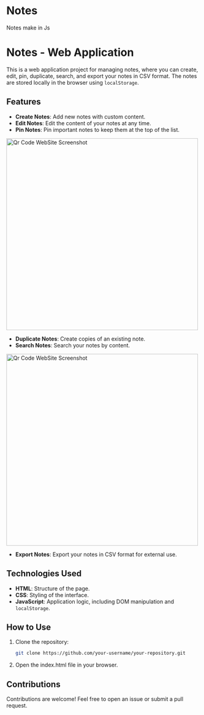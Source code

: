 # Notes
Notes make in Js

# Notes - Web Application

This is a web application project for managing notes, where you can create, edit, pin, duplicate, search, and export your notes in CSV format. The notes are stored locally in the browser using `localStorage`.

## Features

- **Create Notes**: Add new notes with custom content.
- **Edit Notes**: Edit the content of your notes at any time.
- **Pin Notes**: Pin important notes to keep them at the top of the list.

<img src="https://github.com/user-attachments/assets/ec085167-6562-4d8a-8f1d-231e6318854d" alt="Qr Code WebSite Screenshot" width="500">
  
- **Duplicate Notes**: Create copies of an existing note.
- **Search Notes**: Search your notes by content.
  
<img src="https://github.com/user-attachments/assets/c282bfd1-eeb9-48a5-8c4c-38057e8c36f1" alt="Qr Code WebSite Screenshot" width="500">

- **Export Notes**: Export your notes in CSV format for external use.
  
## Technologies Used

- **HTML**: Structure of the page.
- **CSS**: Styling of the interface.
- **JavaScript**: Application logic, including DOM manipulation and `localStorage`.

## How to Use

1. Clone the repository:
   ```bash
   git clone https://github.com/your-username/your-repository.git
2. Open the index.html file in your browser.

## Contributions 
Contributions are welcome! Feel free to open an issue or submit a pull request.
  
  
